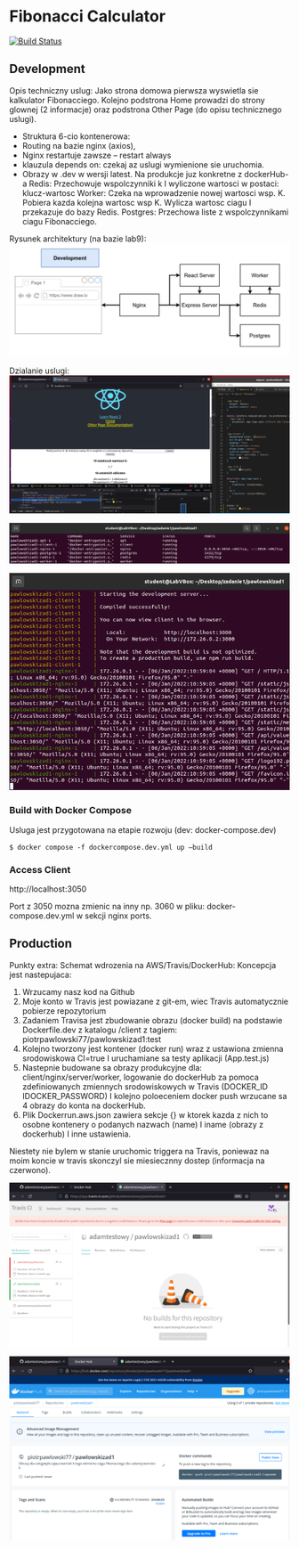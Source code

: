 # Fibonacci Calculator

[![Build Status](https://app.travis-ci.com/github/adamtestowy/pawlowskizad1?branch=main)](https://app.travis-ci.com/github/adamtestowy/pawlowskizad1)

## Development

Opis techniczny uslug:
Jako strona domowa pierwsza wyswietla sie kalkulator Fibonacciego. Kolejno podstrona Home prowadzi do strony glownej (2 informacje) oraz podstrona Other Page (do opisu technicznego uslugi). 
- Struktura 6-cio kontenerowa:
- Routing na bazie nginx (axios),
- Nginx restartuje zawsze – restart always 
- klauzula depends on:  czekaj az uslugi wymienione sie uruchomia.
- Obrazy w .dev w wersji latest. Na produkcje juz konkretne z dockerHub-a
Redis: Przechowuje wspolczynniki k I wyliczone wartosci w postaci: klucz-wartosc
Worker: Czeka na wprowadzenie nowej wartosci wsp. K. Pobiera kazda kolejna wartosc wsp K. Wylicza wartosc ciagu I przekazuje do bazy Redis.
Postgres: Przechowa liste z wspolczynnikami ciagu Fibonacciego.

Rysunek architektury (na bazie lab9):
![alt text](https://github.com/adamtestowy/pawlowskizad1/blob/main/img/1_1_1_schemat.png)

Dzialanie uslugi:
![alt text](https://github.com/adamtestowy/pawlowskizad1/blob/main/img/z1_1.png)

![alt text](https://github.com/adamtestowy/pawlowskizad1/blob/main/img/z1_5_running.png)

![alt text](https://github.com/adamtestowy/pawlowskizad1/blob/main/img/z1_6_running2.png)

### Build with Docker Compose

Usluga jest przygotowana na etapie rozwoju (dev: docker-compose.dev)

	$ docker compose -f dockercompose.dev.yml up –build
	
### Access Client

http://localhost:3050

Port z 3050 mozna zmienic na inny np. 3060 w pliku: docker-compose.dev.yml w sekcji nginx ports.

## Production

Punkty extra:
Schemat wdrozenia na AWS/Travis/DockerHub:
Koncepcja jest nastepujaca: 
1) Wrzucamy nasz kod na Github
2) Moje konto w Travis jest powiazane z git-em, wiec Travis automatycznie pobierze repozytorium
3) Zadaniem Travisa jest zbudowanie obrazu (docker build) na podstawie Dockerfile.dev z katalogu /client z tagiem: piotrpawlowski77/pawlowskizad1:test
4) Kolejno tworzony jest kontener (docker run) wraz z ustawiona zmienna srodowiskowa CI=true I uruchamiane sa testy aplikacji (App.test.js)
5) Nastepnie budowane sa obrazy produkcyjne dla: client/nginx/server/worker, logowanie do dockerHub za pomoca zdefiniowanych zmiennych srodowiskowych w Travis (DOCKER_ID IDOCKER_PASSWORD) I kolejno poloeceniem docker push wrzucane sa 4 obrazy do konta na dockerHub.
6) Plik Dockerrun.aws.json zawiera sekcje {} w ktorek kazda z nich to osobne kontenery o podanych nazwach (name) I iname (obrazy z dockerhub) I inne ustawienia.

Niestety nie bylem w stanie uruchomic triggera na Travis, poniewaz na moim koncie w travis skonczyl sie miesiecznny dostep (informacja na czerwono). 

![alt text](https://github.com/adamtestowy/pawlowskizad1/blob/main/img/1_3_travis.png)

![alt text](https://github.com/adamtestowy/pawlowskizad1/blob/main/img/z1_4_hub.png)

